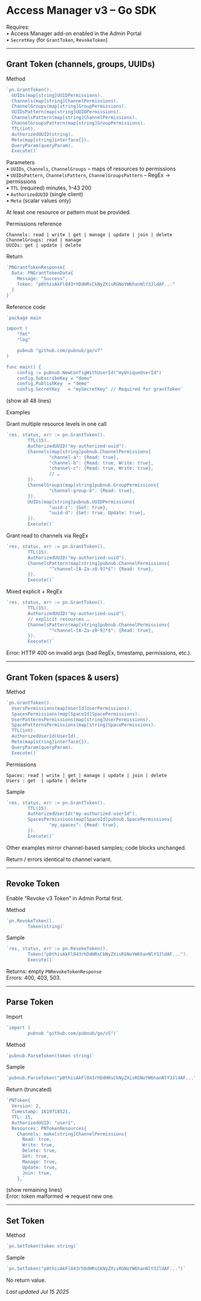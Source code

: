 # Access Manager v3 – Go SDK

Requires:  
• Access Manager add-on enabled in the Admin Portal  
• `SecretKey` (for `GrantToken`, `RevokeToken`)  

---

## Grant Token (channels, groups, UUIDs)

Method
```go
`pn.GrantToken().
  UUIDs(map[string]UUIDPermissions).
  Channels(map[string]ChannelPermissions).
  ChannelGroups(map[string]GroupPermissions).
  UUIDsPattern(map[string]UUIDPermissions).
  ChannelsPattern(map[string]ChannelPermissions).
  ChannelGroupsPattern(map[string]GroupPermissions).
  TTL(int).
  AuthorizedUUID(string).
  Meta(map[string]interface{}).
  QueryParam(queryParam).
  Execute()`
```

Parameters  
• `UUIDs`, `Channels`, `ChannelGroups` – maps of resources to permissions  
• `UUIDsPattern`, `ChannelsPattern`, `ChannelGroupsPattern` – RegEx → permissions  
• `TTL` (required) minutes, 1–43 200  
• `AuthorizedUUID` (single client)  
• `Meta` (scalar values only)

At least one resource or pattern must be provided.

Permissions reference  
```
Channels: read | write | get | manage | update | join | delete  
ChannelGroups: read | manage  
UUIDs: get | update | delete
```

Return
```go
`PNGrantTokenResponse{
  Data: PNGrantTokenData{
    Message: "Success",
    Token: "p0thisAkFl043rhDdHRsCkNyZXisRGNoYW6hanNlY3JldAF..."
  }
}`
```

Reference code
```go
`package main

import (
	"fmt"
	"log"

	pubnub "github.com/pubnub/go/v7"
)

func main() {
	config := pubnub.NewConfigWithUserId("myUniqueUserId")
	config.SubscribeKey = "demo"
	config.PublishKey  = "demo"
	config.SecretKey   = "mySecretKey" // Required for grantToken`
```  
(show all 48 lines)

Examples  

Grant multiple resource levels in one call
```go
`res, status, err := pn.GrantToken().
        TTL(15).
        AuthorizedUUID("my-authorized-uuid").
        Channels(map[string]pubnub.ChannelPermissions{
                "channel-a": {Read: true},
                "channel-b": {Read: true, Write: true},
                "channel-c": {Read: true, Write: true},
                // …
        }).
        ChannelGroups(map[string]pubnub.GroupPermissions{
                "channel-group-b": {Read: true},
        }).
        UUIDs(map[string]pubnub.UUIDPermissions{
                "uuid-c": {Get: true},
                "uuid-d": {Get: true, Update: true},
        }).
        Execute()`
```

Grant read to channels via RegEx
```go
`res, status, err := pn.GrantToken().
        TTL(15).
        AuthorizedUUID("my-authorized-uuid").
        ChannelsPattern(map[string]pubnub.ChannelPermissions{
                "^channel-[A-Za-z0-9]*$": {Read: true},
        }).
        Execute()`
```

Mixed explicit + RegEx
```go
`res, status, err := pn.GrantToken().
        TTL(15).
        AuthorizedUUID("my-authorized-uuid").
        // explicit resources …
        ChannelsPattern(map[string]pubnub.ChannelPermissions{
                "^channel-[A-Za-z0-9]*$": {Read: true},
        }).
        Execute()`
```

Error: HTTP 400 on invalid args (bad RegEx, timestamp, permissions, etc.).

---

## Grant Token (spaces & users)

Method
```go
`pn.GrantToken().
  UsersPermissions(map[UserId]UserPermissions).
  SpacesPermissions(map[SpaceId]SpacePermissions).
  UserPatternsPermissions(map[string]UserPermissions).
  SpacePatternsPermissions(map[string]SpacePermissions).
  TTL(int).
  AuthorizedUserId(UserId).
  Meta(map[string]interface{}).
  QueryParam(queryParam).
  Execute()`
```

Permissions
```
Spaces: read | write | get | manage | update | join | delete  
Users : get  | update | delete
```

Sample
```go
`res, status, err := pn.GrantToken().
        TTL(15).
        AuthorizedUserId("my-authorized-userId").
        SpacesPermissions(map[SpaceId]pubnub.SpacePermissions{
                "my_spaces": {Read: true},
        }).
        Execute()`
```

Other examples mirror channel-based samples; code blocks unchanged.

Return / errors identical to channel variant.

---

## Revoke Token

Enable “Revoke v3 Token” in Admin Portal first.

Method
```go
`pn.RevokeToken().
        Token(string)`
```

Sample
```go
`res, status, err := pn.RevokeToken().
        Token("p0thisAkFl043rhDdHRsCkNyZXisRGNoYW6hanNlY3JldAF...").
        Execute()`
```

Returns: empty `PNRevokeTokenResponse`  
Errors: 400, 403, 503.

---

## Parse Token

Import
```go
`import (
        pubnub "github.com/pubnub/go/v5")`
```

Method
```go
`pubnub.ParseToken(token string)`
```

Sample
```go
`pubnub.ParseToken("p0thisAkFl043rhDdHRsCkNyZXisRGNoYW6hanNlY3JldAF...")`
```

Return (truncated)
```go
`PNToken{
  Version: 2,
  Timestamp: 1619718521,
  TTL: 15,
  AuthorizedUUID: "user1",
  Resources: PNTokenResources{
    Channels: make[string]ChannelPermissions{
      Read: true,
      Write: true,
      Delete: true,
      Get: true,
      Manage: true,
      Update: true,
      Join: true,
    },`
```  
(show remaining lines)  
Error: token malformed ⇒ request new one.

---

## Set Token

Method
```go
`pn.SetToken(token string)`
```

Sample
```go
`pn.SetToken("p0thisAkFl043rhDdHRsCkNyZXisRGNoYW6hanNlY3JldAF...")`
```

No return value.

_Last updated Jul 15 2025_